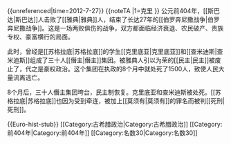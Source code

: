 {{unreferenced|time=2012-7-27}}
{{noteTA
|1=克里
}}
公元前404年，[[斯巴达|斯巴达]]人击败了[[雅典|雅典]]人，结束了长达27年的[[伯罗奔尼撒战争|伯罗奔尼撒战争]]。这是一场两败俱伤的战争，双方都面临经济衰退、农民破产、贵族专权、豪富横行的局面。

此时，曾经是[[苏格拉底|苏格拉底]]的学生[[克里底亚|克里底亚]]和[[查米迪斯|查米迪斯]]组成了三十人[[僭主|僭主]]集团。被雅典人引以为荣的[[民主|民主]]被废止了，代之是豪权政治。这个集团在执政的8个月中就处死了1500人，致使人民大量流离逃亡。

8个月后，三十人僭主集团垮台，民主制恢复。克里底亚和查米迪斯被处死。[[苏格拉底|苏格拉底]]也因为受到牵连，被加上[[莫须有|莫须有]]的罪名而被判[[死刑|死刑]]。

{{Euro-hist-stub}}
[[Category:古希腊政治|Category:古希腊政治]]
[[Category:前404年|Category:前404年]]
[[Category:名数30|Category:名数30]]
